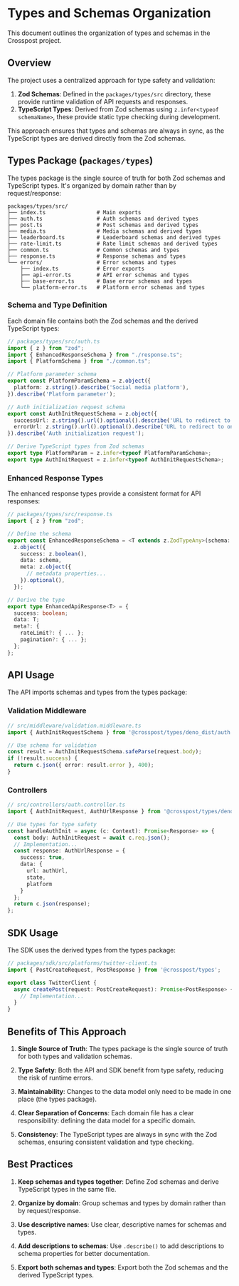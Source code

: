 # Types and Schemas Organization

This document outlines the organization of types and schemas in the Crosspost project.

## Overview

The project uses a centralized approach for type safety and validation:

1. **Zod Schemas**: Defined in the `packages/types/src` directory, these provide runtime validation of API requests and responses.
2. **TypeScript Types**: Derived from Zod schemas using `z.infer<typeof schemaName>`, these provide static type checking during development.

This approach ensures that types and schemas are always in sync, as the TypeScript types are derived directly from the Zod schemas.

## Types Package (`packages/types`)

The types package is the single source of truth for both Zod schemas and TypeScript types. It's organized by domain rather than by request/response:

```
packages/types/src/
├── index.ts                # Main exports
├── auth.ts                 # Auth schemas and derived types
├── post.ts                 # Post schemas and derived types
├── media.ts                # Media schemas and derived types
├── leaderboard.ts          # Leaderboard schemas and derived types
├── rate-limit.ts           # Rate limit schemas and derived types
├── common.ts               # Common schemas and types
├── response.ts             # Response schemas and types
└── errors/                 # Error schemas and types
    ├── index.ts            # Error exports
    ├── api-error.ts        # API error schemas and types
    ├── base-error.ts       # Base error schemas and types
    └── platform-error.ts   # Platform error schemas and types
```

### Schema and Type Definition

Each domain file contains both the Zod schemas and the derived TypeScript types:

```typescript
// packages/types/src/auth.ts
import { z } from "zod";
import { EnhancedResponseSchema } from "./response.ts";
import { PlatformSchema } from "./common.ts";

// Platform parameter schema
export const PlatformParamSchema = z.object({
  platform: z.string().describe('Social media platform'),
}).describe('Platform parameter');

// Auth initialization request schema
export const AuthInitRequestSchema = z.object({
  successUrl: z.string().url().optional().describe('URL to redirect to on successful authentication'),
  errorUrl: z.string().url().optional().describe('URL to redirect to on authentication error'),
}).describe('Auth initialization request');

// Derive TypeScript types from Zod schemas
export type PlatformParam = z.infer<typeof PlatformParamSchema>;
export type AuthInitRequest = z.infer<typeof AuthInitRequestSchema>;
```

### Enhanced Response Types

The enhanced response types provide a consistent format for API responses:

```typescript
// packages/types/src/response.ts
import { z } from "zod";

// Define the schema
export const EnhancedResponseSchema = <T extends z.ZodTypeAny>(schema: T) => 
  z.object({
    success: z.boolean(),
    data: schema,
    meta: z.object({
      // metadata properties...
    }).optional(),
  });

// Derive the type
export type EnhancedApiResponse<T> = {
  success: boolean;
  data: T;
  meta?: {
    rateLimit?: { ... };
    pagination?: { ... };
  };
};
```

## API Usage

The API imports schemas and types from the types package:

### Validation Middleware

```typescript
// src/middleware/validation.middleware.ts
import { AuthInitRequestSchema } from '@crosspost/types/deno_dist/auth.ts';

// Use schema for validation
const result = AuthInitRequestSchema.safeParse(request.body);
if (!result.success) {
  return c.json({ error: result.error }, 400);
}
```

### Controllers

```typescript
// src/controllers/auth.controller.ts
import { AuthInitRequest, AuthUrlResponse } from '@crosspost/types/deno_dist/auth.ts';

// Use types for type safety
const handleAuthInit = async (c: Context): Promise<Response> => {
  const body: AuthInitRequest = await c.req.json();
  // Implementation...
  const response: AuthUrlResponse = {
    success: true,
    data: {
      url: authUrl,
      state,
      platform
    }
  };
  return c.json(response);
};
```

## SDK Usage

The SDK uses the derived types from the types package:

```typescript
// packages/sdk/src/platforms/twitter-client.ts
import { PostCreateRequest, PostResponse } from '@crosspost/types';

export class TwitterClient {
  async createPost(request: PostCreateRequest): Promise<PostResponse> {
    // Implementation...
  }
}
```

## Benefits of This Approach

1. **Single Source of Truth**: The types package is the single source of truth for both types and validation schemas.

2. **Type Safety**: Both the API and SDK benefit from type safety, reducing the risk of runtime errors.

3. **Maintainability**: Changes to the data model only need to be made in one place (the types package).

4. **Clear Separation of Concerns**: Each domain file has a clear responsibility: defining the data model for a specific domain.

5. **Consistency**: The TypeScript types are always in sync with the Zod schemas, ensuring consistent validation and type checking.

## Best Practices

1. **Keep schemas and types together**: Define Zod schemas and derive TypeScript types in the same file.

2. **Organize by domain**: Group schemas and types by domain rather than by request/response.

3. **Use descriptive names**: Use clear, descriptive names for schemas and types.

4. **Add descriptions to schemas**: Use `.describe()` to add descriptions to schema properties for better documentation.

5. **Export both schemas and types**: Export both the Zod schemas and the derived TypeScript types.

